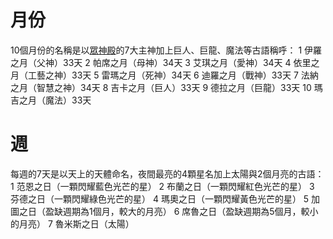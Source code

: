 <!-- TITLE: 曆法 -->
<!-- SUBTITLE: 迪亞納德雷王國所用的曆法（實際上是由魔法帝國芬迪馬利傳來，被王國的人冠上了自己的主神之名使用） -->

# 月份
10個月份的名稱是以[眾神殿](組織/眾神殿)的7大主神加上巨人、巨龍、魔法等古語稱呼：
1 伊羅之月（父神）33天
2 帕席之月（母神）34天
3 艾琪之月（愛神）34天
4 依里之月（工藝之神）33天
5 雷瑪之月（死神）34天
6 迪羅之月（戰神）33天
7 法納之月（智慧之神）34天
8 吉卡之月（巨人）33天
9 德拉之月（巨龍）33天
10 瑪吉之月（魔法）33天

# 週
每週的7天是以天上的天體命名，夜間最亮的4顆星名加上太陽與2個月亮的古語：
1 范恩之日（一顆閃耀藍色光芒的星）
2 布蘭之日（一顆閃耀紅色光芒的星）
3 芬德之日（一顆閃耀綠色光芒的星）
4 瑪奧之日（一顆閃耀黃色光芒的星）
5 加圖之日（盈缺週期為1個月，較大的月亮）
6 席魯之日（盈缺週期為5個月，較小的月亮）
7 魯米斯之日（太陽）
